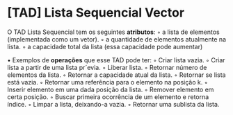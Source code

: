 # [TAD] Lista Sequencial Vector

O TAD Lista Sequencial tem os seguintes <strong>atributos</strong>:
◦ a lista de elementos (implementada como um vetor).
◦ a quantidade de elementos atualmente na lista.
◦ a capacidade total da lista (essa capacidade pode aumentar)

• Exemplos de <strong>operações</strong> que esse TAD pode ter:
◦ Criar lista vazia.
◦ Criar lista a partir de uma lista pr´evia.
◦ Liberar lista.
◦ Retornar número de elementos da lista.
◦ Retornar a capacidade atual da lista.
◦ Retornar se lista está vazia.
◦ Retornar uma referência para o elemento na posição k.
◦ Inserir elemento em uma dada posição da lista.
◦ Remover elemento em certa posição.
◦ Buscar primeira ocorrência de um elemento e retorna índice.
◦ Limpar a lista, deixando-a vazia.
◦ Retornar uma sublista da lista.